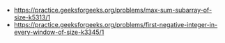 - https://practice.geeksforgeeks.org/problems/max-sum-subarray-of-size-k5313/1
- https://practice.geeksforgeeks.org/problems/first-negative-integer-in-every-window-of-size-k3345/1
